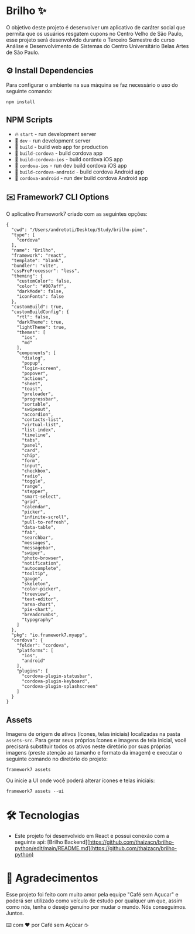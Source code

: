 # Brilho ✨
O objetivo deste projeto é desenvolver um aplicativo de caráter social que permita que os usuários resgatem cupons no Centro Velho de São Paulo, esse projeto será desenvolvido durante o Terceiro Semestre do curso Análise e Desenvolvimento de Sistemas do Centro Universitário Belas Artes de São Paulo.

## ⚙️ Install Dependencies

Para configurar o ambiente na sua máquina se faz necessário o uso do seguinte comando:
```
npm install
```

## NPM Scripts

* 🔥 `start` - run development server
* 🔧 `dev` - run development server
* 🔧 `build` - build web app for production
* 📱 `build-cordova` - build cordova app
* 📱 `build-cordova-ios` - build cordova iOS app
* 📱 `cordova-ios` - run dev build cordova iOS app
* 📱 `build-cordova-android` - build cordova Android app
* 📱 `cordova-android` - run dev build cordova Android app

## ✉️ Framework7 CLI Options

O aplicativo Framework7 criado com as seguintes opções:

```
{
  "cwd": "/Users/andretoti/Desktop/Study/brilho-pime",
  "type": [
    "cordova"
  ],
  "name": "Brilho",
  "framework": "react",
  "template": "blank",
  "bundler": "vite",
  "cssPreProcessor": "less",
  "theming": {
    "customColor": false,
    "color": "#007aff",
    "darkMode": false,
    "iconFonts": false
  },
  "customBuild": true,
  "customBuildConfig": {
    "rtl": false,
    "darkTheme": true,
    "lightTheme": true,
    "themes": [
      "ios",
      "md"
    ],
    "components": [
      "dialog",
      "popup",
      "login-screen",
      "popover",
      "actions",
      "sheet",
      "toast",
      "preloader",
      "progressbar",
      "sortable",
      "swipeout",
      "accordion",
      "contacts-list",
      "virtual-list",
      "list-index",
      "timeline",
      "tabs",
      "panel",
      "card",
      "chip",
      "form",
      "input",
      "checkbox",
      "radio",
      "toggle",
      "range",
      "stepper",
      "smart-select",
      "grid",
      "calendar",
      "picker",
      "infinite-scroll",
      "pull-to-refresh",
      "data-table",
      "fab",
      "searchbar",
      "messages",
      "messagebar",
      "swiper",
      "photo-browser",
      "notification",
      "autocomplete",
      "tooltip",
      "gauge",
      "skeleton",
      "color-picker",
      "treeview",
      "text-editor",
      "area-chart",
      "pie-chart",
      "breadcrumbs",
      "typography"
    ]
  },
  "pkg": "io.framework7.myapp",
  "cordova": {
    "folder": "cordova",
    "platforms": [
      "ios",
      "android"
    ],
    "plugins": [
      "cordova-plugin-statusbar",
      "cordova-plugin-keyboard",
      "cordova-plugin-splashscreen"
    ]
  }
}
```

## Assets

Imagens de origem de ativos (ícones, telas iniciais) localizadas na pasta `assets-src`. Para gerar seus próprios ícones e imagens de tela inicial, você precisará substituir todos os ativos neste diretório por suas próprias imagens (preste atenção ao tamanho e formato da imagem) e executar o seguinte comando no diretório do projeto:

```
framework7 assets
```

Ou inicie a UI onde você poderá alterar ícones e telas iniciais:

```
framework7 assets --ui
```


# 🛠️ Tecnologias 
- Este projeto foi desenvolvido em React e possui conexão com a seguinte api: [Brilho Backend][https://github.com/thaizacn/brilho-python/edit/main/README.md](https://github.com/thaizacn/brilho-python)

# 🎁 Agradecimentos
Esse projeto foi feito com muito amor pela equipe "Café sem Açucar" e poderá ser utilizado como veículo de estudo por qualquer um que, assim como nós, tenha o desejo genuíno por mudar o mundo. Nós conseguimos. Juntos.

⌨️ com ❤️ por Café sem Açúcar ☕ 
